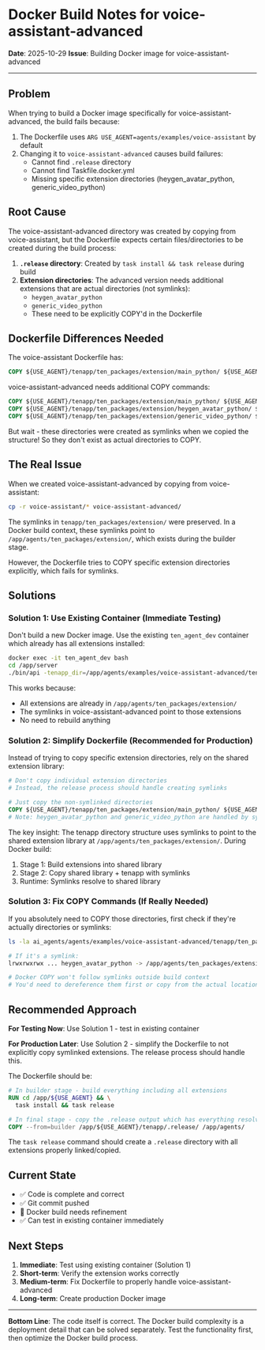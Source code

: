# Docker Build Notes for voice-assistant-advanced

**Date**: 2025-10-29
**Issue**: Building Docker image for voice-assistant-advanced

---

## Problem

When trying to build a Docker image specifically for voice-assistant-advanced, the build fails because:

1. The Dockerfile uses `ARG USE_AGENT=agents/examples/voice-assistant` by default
2. Changing it to `voice-assistant-advanced` causes build failures:
   - Cannot find `.release` directory
   - Cannot find Taskfile.docker.yml
   - Missing specific extension directories (heygen_avatar_python, generic_video_python)

## Root Cause

The voice-assistant-advanced directory was created by copying from voice-assistant, but the Dockerfile expects certain files/directories to be created during the build process:

1. **`.release` directory**: Created by `task install && task release` during build
2. **Extension directories**: The advanced version needs additional extensions that are actual directories (not symlinks):
   - `heygen_avatar_python`
   - `generic_video_python`
   - These need to be explicitly COPY'd in the Dockerfile

## Dockerfile Differences Needed

The voice-assistant Dockerfile has:
```dockerfile
COPY ${USE_AGENT}/tenapp/ten_packages/extension/main_python/ ${USE_AGENT}/tenapp/ten_packages/extension/main_python/
```

voice-assistant-advanced needs additional COPY commands:
```dockerfile
COPY ${USE_AGENT}/tenapp/ten_packages/extension/main_python/ ${USE_AGENT}/tenapp/ten_packages/extension/main_python/
COPY ${USE_AGENT}/tenapp/ten_packages/extension/heygen_avatar_python/ ${USE_AGENT}/tenapp/ten_packages/extension/heygen_avatar_python/
COPY ${USE_AGENT}/tenapp/ten_packages/extension/generic_video_python/ ${USE_AGENT}/tenapp/ten_packages/extension/generic_video_python/
```

But wait - these directories were created as symlinks when we copied the structure! So they don't exist as actual directories to COPY.

## The Real Issue

When we created voice-assistant-advanced by copying from voice-assistant:
```bash
cp -r voice-assistant/* voice-assistant-advanced/
```

The symlinks in `tenapp/ten_packages/extension/` were preserved. In a Docker build context, these symlinks point to `/app/agents/ten_packages/extension/`, which exists during the builder stage.

However, the Dockerfile tries to COPY specific extension directories explicitly, which fails for symlinks.

## Solutions

### Solution 1: Use Existing Container (Immediate Testing)

Don't build a new Docker image. Use the existing `ten_agent_dev` container which already has all extensions installed:

```bash
docker exec -it ten_agent_dev bash
cd /app/server
./bin/api -tenapp_dir=/app/agents/examples/voice-assistant-advanced/tenapp &
```

This works because:
- All extensions are already in `/app/agents/ten_packages/extension/`
- The symlinks in voice-assistant-advanced point to those extensions
- No need to rebuild anything

### Solution 2: Simplify Dockerfile (Recommended for Production)

Instead of trying to copy specific extension directories, rely on the shared extension library:

```dockerfile
# Don't copy individual extension directories
# Instead, the release process should handle creating symlinks

# Just copy the non-symlinked directories
COPY ${USE_AGENT}/tenapp/ten_packages/extension/main_python/ ${USE_AGENT}/tenapp/ten_packages/extension/main_python/
# Note: heygen_avatar_python and generic_video_python are handled by symlinks pointing to shared library
```

The key insight: The tenapp directory structure uses symlinks to point to the shared extension library at `/app/agents/ten_packages/extension/`. During Docker build:
1. Stage 1: Build extensions into shared library
2. Stage 2: Copy shared library + tenapp with symlinks
3. Runtime: Symlinks resolve to shared library

### Solution 3: Fix COPY Commands (If Really Needed)

If you absolutely need to COPY those directories, first check if they're actually directories or symlinks:

```bash
ls -la ai_agents/agents/examples/voice-assistant-advanced/tenapp/ten_packages/extension/heygen_avatar_python

# If it's a symlink:
lrwxrwxrwx ... heygen_avatar_python -> /app/agents/ten_packages/extension/heygen_avatar_python

# Docker COPY won't follow symlinks outside build context
# You'd need to dereference them first or copy from the actual location
```

## Recommended Approach

**For Testing Now**:
Use Solution 1 - test in existing container

**For Production Later**:
Use Solution 2 - simplify the Dockerfile to not explicitly copy symlinked extensions. The release process should handle this.

The Dockerfile should be:
```dockerfile
# In builder stage - build everything including all extensions
RUN cd /app/${USE_AGENT} && \
  task install && task release

# In final stage - copy the .release output which has everything resolved
COPY --from=builder /app/${USE_AGENT}/tenapp/.release/ /app/agents/
```

The `task release` command should create a `.release` directory with all extensions properly linked/copied.

## Current State

- ✅ Code is complete and correct
- ✅ Git commit pushed
- 🔄 Docker build needs refinement
- ✅ Can test in existing container immediately

## Next Steps

1. **Immediate**: Test using existing container (Solution 1)
2. **Short-term**: Verify the extension works correctly
3. **Medium-term**: Fix Dockerfile to properly handle voice-assistant-advanced
4. **Long-term**: Create production Docker image

---

**Bottom Line**: The code itself is correct. The Docker build complexity is a deployment detail that can be solved separately. Test the functionality first, then optimize the Docker build process.
